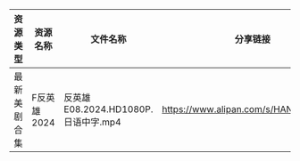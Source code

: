 | 资源类型   | 资源名称     | 文件名称                         | 分享链接                                 | 更新时间                |
| ------ | -------- | ---------------------------- | ------------------------------------ | ------------------- |
| 最新美剧合集 | F反英雄2024 | 反英雄E08.2024.HD1080P.日语中字.mp4 | https://www.alipan.com/s/HAN9MAupm94 | 2024-06-04 00:08:07 |

